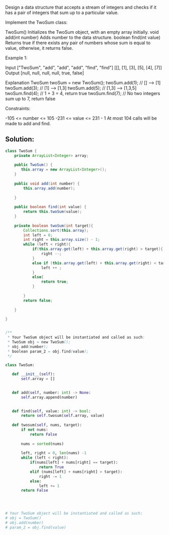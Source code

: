 Design a data structure that accepts a stream of integers and checks if it has a pair of integers that sum up to a particular value.

Implement the TwoSum class:

TwoSum() Initializes the TwoSum object, with an empty array initially.
void add(int number) Adds number to the data structure.
boolean find(int value) Returns true if there exists any pair of numbers whose sum is equal to value, otherwise, it returns false.
 

Example 1:

Input
["TwoSum", "add", "add", "add", "find", "find"]
[[], [1], [3], [5], [4], [7]]
Output
[null, null, null, null, true, false]

Explanation
TwoSum twoSum = new TwoSum();
twoSum.add(1);   // [] --> [1]
twoSum.add(3);   // [1] --> [1,3]
twoSum.add(5);   // [1,3] --> [1,3,5]
twoSum.find(4);  // 1 + 3 = 4, return true
twoSum.find(7);  // No two integers sum up to 7, return false
 

Constraints:

-105 <= number <= 105
-231 <= value <= 231 - 1
At most 104 calls will be made to add and find.

## Solution:
```java
class TwoSum {
    private ArrayList<Integer> array;
    
    public TwoSum() {
       this.array = new ArrayList<Integer>();
    }
    
    public void add(int number) {
        this.array.add(number);
        
    }
    
    public boolean find(int value) {
        return this.twoSum(value);
    }
    
    private boolean twoSum(int target){
        Collections.sort(this.array);
        int left = 0;
        int right = this.array.size() - 1;
        while (left < right){
            if(this.array.get(left) + this.array.get(right) > target){
                right --;
            }
            else if (this.array.get(left) + this.array.get(right) < target){
                left ++ ;
            }
            else{
                return true;
            }
 
        }
        return false;
 
    }
        
}


/**
 * Your TwoSum object will be instantiated and called as such:
 * TwoSum obj = new TwoSum();
 * obj.add(number);
 * boolean param_2 = obj.find(value);
 */
 ```

 ```python
 class TwoSum:

    def __init__(self):
        self.array = []
        

    def add(self, number: int) -> None:
        self.array.append(number)
        

    def find(self, value: int) -> bool:
        return self.twosum(self.array, value)
        
    def twosum(self, nums, target):
        if not nums:
            return False
        
        nums = sorted(nums)
        
        left, right = 0, len(nums) -1 
        while (left < right):
            if(nums[left] + nums[right] == target):
                return True
            elif (nums[left] + nums[right] > target):
                right -= 1
            else:
                left += 1
        return False
        
        


# Your TwoSum object will be instantiated and called as such:
# obj = TwoSum()
# obj.add(number)
# param_2 = obj.find(value)
```